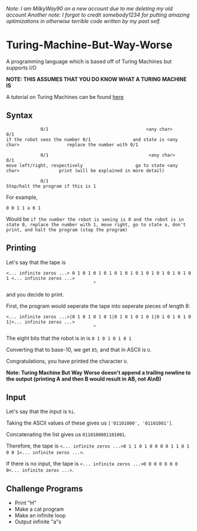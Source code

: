 *Note: I am MilkyWay90 on a new account due to me deleting my old account*
*Another note: I forgot to credit somebody1234 for putting amazing optimizations in otherwise terrible code written by my past self.*

# Turing-Machine-But-Way-Worse
A programming language which is based off of Turing Machines but supports I/O

**NOTE: THIS ASSUMES THAT YOU DO KNOW WHAT A TURING MACHINE IS**

A tutorial on Turing Machines can be found [here](https://www.youtube.com/watch?v=dNRDvLACg5Q)

## Syntax

                 0/1                                     <any char>                                  0/1                     
    if the robot sees the number 0/1                and state is <any char>                  replace the number with 0/1
    
                 0/1                                      <any char>                                 0/1
    move left/right, respectively                    go to state <any char>               print (will be explained in more detail)
    
                 0/1
    Stop/halt the program if this is 1
    
For example,

    0 0 1 1 a 0 1

Would be `if the number the robot is seeing is 0 and the robot is in state 0, replace the number with 1, move right, go to state a, don't print, and halt the program (stop the program)`

## Printing

Let's say that the tape is

    <... infinite zeros ...> 0 1 0 1 0 1 0 1 0 1 0 1 0 1 0 1 0 1 0 1 0 1 0 1 <... infinite zeros ...>
                                     ^
and you decide to print.

First, the program would seperate the tape into seperate pieces of length 8:

    <... infinite zeros ...>|0 1 0 1 0 1 0 1|0 1 0 1 0 1 0 1|0 1 0 1 0 1 0 1|<... infinite zeros ...>
                                     ^
The eight bits that the robot is in is `0 1 0 1 0 1 0 1`

Converting that to base-10, we get `85`, and that in ASCII is `U`.

Congratulations, you have printed the character `U`.

**Note: Turing Machine But Way Worse doesn't append a trailing newline to the output (printing A and then B would result in AB, not A\nB)**

## Input

Let's say that the input is `hi`.

Taking the ASCII values of these gives us `['01101000', '01101001']`.

Concatenating the list gives us `0110100001101001`.

Therefore, the tape is `<... infinite zeros ...>0 1 1 0 1 0 0 0 0 1 1 0 1 0 0 1<... infinite zeros ...>`.

If there is no input, the tape is `<... infinite zeros ...>0 0 0 0 0 0 0 0<... infinite zeros ...>`.


## Challenge Programs

 - Print "H"
 - Make a cat program
 - Make an infinite loop
 - Output infinite "a"s
